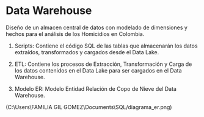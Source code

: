 # Data Warehouse

Diseño de un almacen central de datos con modelado de dimensiones y hechos para el análisis de los Homicidios en Colombia.

1. Scripts: Contiene el código SQL de las tablas que almacenarán los datos extraídos, transformados y cargados desde el Data Lake.
   
2. ETL: Contiene los procesos de Extracción, Transformación y Carga de los datos contenidos en el Data Lake para ser cargados en el Data   
   Warehouse.
   
3.  Modelo ER: Modelo Entidad Relación de Copo de Nieve del Data Warehouse.

(C:\Users\FAMILIA GIL GOMEZ\Documents\SQL/diagrama_er.png)
